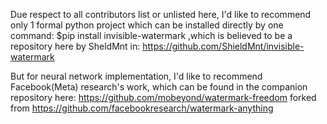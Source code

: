 Due respect to all contributors list or unlisted here, I'd like to recommend only 1 formal python project which can be installed directly by one command:
$pip install invisible-watermark
,which is believed to be a repository here by SheldMnt in:    https://github.com/ShieldMnt/invisible-watermark

But for neural network implementation, I'd like to recommend Facebook(Meta) research's work, which can be found in the companion repository here:
https://github.com/mobeyond/watermark-freedom
forked from https://github.com/facebookresearch/watermark-anything

